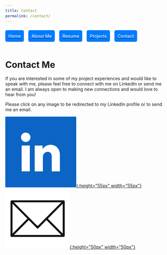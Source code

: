 ```yaml
---
title: Contact
permalink: /contact/
---
```


<div style="margin-top: 20px;">
    <a href="/" style="display: inline-block; text-align: center; margin-right: 10px;">
        <span style="display: block; background-color: #007bff; color: white; padding: 10px; border-radius: 5px;">Home</span>
    </a>
    <a href="/about" style="display: inline-block; text-align: center; margin-right: 10px;">
        <span style="display: block; background-color: #007bff; color: white; padding: 10px; border-radius: 5px;">About Me</span>
    </a>
    <a href="/resume" style="display: inline-block; text-align: center; margin-right: 10px;">
        <span style="display: block; background-color: #007bff; color: white; padding: 10px; border-radius: 5px;">Resume</span>
    </a>
    <a href="/projects" style="display: inline-block; text-align: center; margin-right: 10px;">
        <span style="display: block; background-color: #007bff; color: white; padding: 10px; border-radius: 5px;">Projects</span>
    </a>
    <a href="/contact" style="display: inline-block; text-align: center; margin-right: 10px;">
        <span style="display: block; background-color: #007bff; color: white; padding: 10px; border-radius: 5px;">Contact</span>
    </a>
</div>

<br>


# Contact Me

If you are interested in some of my project experiences and would like to speak with me, please feel free to connect with me on LinkedIn or send me an email. I am always open to making new connections and would love to hear from you!

Please click on any image to be redirected to my LinkedIn profile or to send me an email.

[![LinkedIn](assets/linkedin_pic.png){:height="55px" width="55px"}](https://www.linkedin.com/in/a88b65165/)
[![Email](assets/email_pic.png){:height="50px" width="50px"}](mailto:rvmenon@berkeley.edu)

